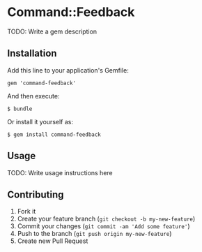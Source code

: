 # Command::Feedback

TODO: Write a gem description

## Installation

Add this line to your application's Gemfile:

    gem 'command-feedback'

And then execute:

    $ bundle

Or install it yourself as:

    $ gem install command-feedback

## Usage

TODO: Write usage instructions here

## Contributing

1. Fork it
2. Create your feature branch (`git checkout -b my-new-feature`)
3. Commit your changes (`git commit -am 'Add some feature'`)
4. Push to the branch (`git push origin my-new-feature`)
5. Create new Pull Request

